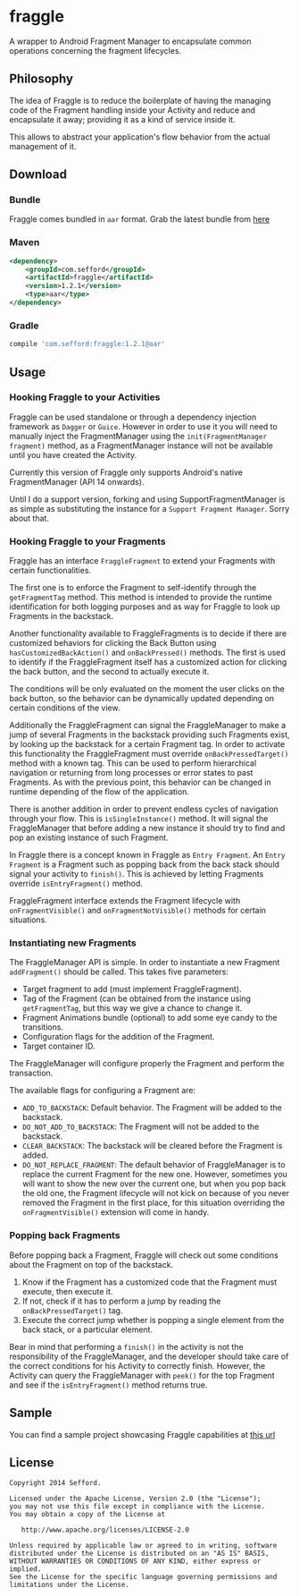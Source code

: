fraggle
=======

A wrapper to Android Fragment Manager to encapsulate common operations concerning the fragment lifecycles.

## Philosophy

The idea of Fraggle is to reduce the boilerplate of having the managing code of the Fragment handling
inside your Activity and reduce and encapsulate it away; providing it as a kind of service inside it.

This allows to abstract your application's flow behavior from the actual management of it.

Download
--------

### Bundle

Fraggle comes bundled in `aar` format. Grab the latest bundle from [here](http://search.maven.org/remotecontent?filepath=com/sefford/fraggle/1.2.1/fraggle-1.2.1.aar)

### Maven

```XML
<dependency>
    <groupId>com.sefford</groupId>
    <artifactId>fraggle</artifactId>
    <version>1.2.1</version>
    <type>aar</type>
</dependency>
```

### Gradle 

```groovy
compile 'com.sefford:fraggle:1.2.1@aar'
```

Usage
-----

### Hooking Fraggle to your Activities

Fraggle can be used standalone or through a dependency injection framework as `Dagger` or `Guice`.
However in order to use it you will need to manually inject the FragmentManager using the `init(FragmentManager fragment)`
method, as a FragmentManager instance will not be available until you have created the Activity.

Currently this version of Fraggle only supports Android's native FragmentManager (API 14 onwards).

Until I do a support version, forking and using SupportFragmentManager is as simple as substituting 
the instance  for a `Support Fragment Manager`. Sorry about that.

### Hooking Fraggle to your Fragments

Fraggle has an interface `FraggleFragment` to extend your Fragments with certain functionalities.

The first one is to enforce the Fragment to self-identify through the `getFragmentTag` method. This
method is intended to provide the runtime identification for both logging purposes and as way for
Fraggle to look up Fragments in the backstack.

Another functionality available to FraggleFragments is to decide if there are customized behaviors 
for clicking the Back Button using `hasCustomizedBackAction()` and `onBackPressed()` methods. The first
is used to identify if the FraggleFragment itself has a customized action for clicking the back button,
and the second to actually execute it. 

The conditions will be only evaluated on the moment the user clicks on the back button, so the behavior
can be dynamically updated depending on certain conditions of the view. 

Additionally the FraggleFragment can signal the FraggleManager to make a jump of several Fragments in
the backstack providing such Fragments exist, by looking up the backstack for a certain Fragment tag.
In order to activate this functionality the FraggleFragment must override `onBackPressedTarget()`
method with a known tag. This can be used to perform hierarchical navigation or returning from long
processes or error states to past Fragments. As with the previous point, this behavior can be changed
in runtime depending of the flow of the application.

There is another addition in order to prevent endless cycles of navigation through your flow. This is
`isSingleInstance()` method. It will signal the FraggleManager that before adding a new instance
it should try to find and pop an existing instance of such Fragment. 

In Fraggle there is a concept  known in Fraggle as `Entry Fragment`. An `Entry Fragment` is a Fragment such
as popping back from the back stack should signal your activity to `finish()`. This is achieved by
letting Fragments override `isEntryFragment()` method.

FraggleFragment interface extends the Fragment lifecycle with `onFragmentVisible()` and `onFragmentNotVisible()`
methods for certain situations.
 
### Instantiating new Fragments

The FraggleManager API is simple. In order to instantiate a new Fragment `addFragment()`
should be called. This takes five parameters:

- Target fragment to add (must implement FraggleFragment).
- Tag of the Fragment (can be obtained from the instance using `getFragmentTag`, but this way we give a chance to change it.
- Fragment Animations bundle (optional) to add some eye candy to the transitions.
- Configuration flags for the addition of the Fragment.
- Target container ID.

The FraggleManager will configure properly the Fragment and perform the transaction.
 
The available flags for configuring a Fragment are:

- `ADD_TO_BACKSTACK`: Default behavior. The Fragment will be added to the backstack.
- `DO_NOT_ADD_TO_BACKSTACK`: The Fragment will not be added to the backstack.
- `CLEAR_BACKSTACK`: The backstack will be cleared before the Fragment is added.
- `DO_NOT_REPLACE_FRAGMENT`: The default behavior of FraggleManager is to replace the current Fragment for the new one. 
However, sometimes you will want to show the new over the current one, but when you pop back the old one, the Fragment
lifecycle will not kick on because of you never removed the Fragment in the first place, for this situation overriding
the `onFragmentVisible()` extension will come in handy.

### Popping back Fragments

Before popping back a Fragment, Fraggle will check out some conditions about the Fragment on top of the backstack.

1. Know if the Fragment has a customized code that the Fragment must execute, then execute it.
2. If not, check if it has to perform a jump by reading the `onBackPressedTarget()` tag. 
3. Execute the correct jump whether is popping a single element from the back stack, or a particular element.

Bear in mind that performing a `finish()` in the activity is not the responsibility of the FraggleManager,
and the developer should take care of the correct conditions for his Activity to correctly finish. However,
the Activity can query the FraggleManager with `peek()` for the top Fragment and see if the `isEntryFragment()` method returns
true.

Sample
------

You can find a sample project showcasing Fraggle capabilities at [this url](https://github.com/Sefford/fraggle-sample)

License
-------
    Copyright 2014 Sefford.

    Licensed under the Apache License, Version 2.0 (the "License");
    you may not use this file except in compliance with the License.
    You may obtain a copy of the License at

       http://www.apache.org/licenses/LICENSE-2.0

    Unless required by applicable law or agreed to in writing, software
    distributed under the License is distributed on an "AS IS" BASIS,
    WITHOUT WARRANTIES OR CONDITIONS OF ANY KIND, either express or implied.
    See the License for the specific language governing permissions and
    limitations under the License.






